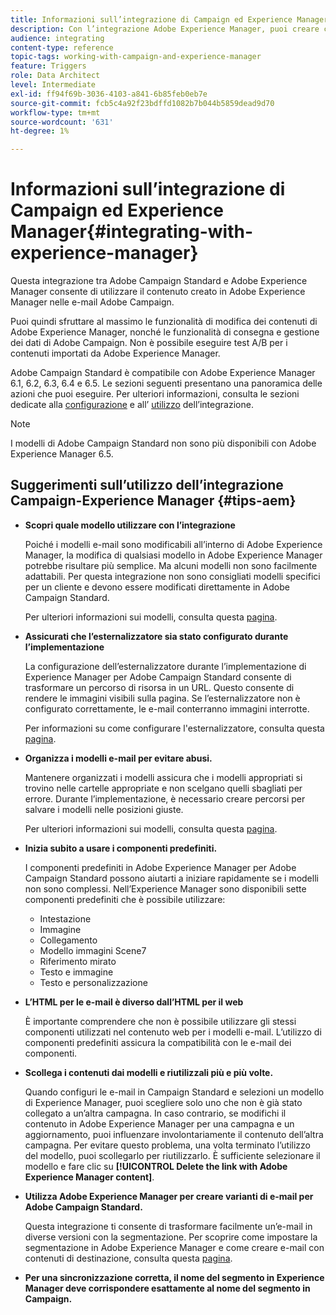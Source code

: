 ```yaml
---
title: Informazioni sull’integrazione di Campaign ed Experience Manager
description: Con l’integrazione Adobe Experience Manager, puoi creare contenuti direttamente in AEM e utilizzarli successivamente in Adobe Campaign.
audience: integrating
content-type: reference
topic-tags: working-with-campaign-and-experience-manager
feature: Triggers
role: Data Architect
level: Intermediate
exl-id: ff94f69b-3036-4103-a841-6b85feb0eb7e
source-git-commit: fcb5c4a92f23bdffd1082b7b044b5859dead9d70
workflow-type: tm+mt
source-wordcount: '631'
ht-degree: 1%

---
```


# Informazioni sull’integrazione di Campaign ed Experience Manager{#integrating-with-experience-manager}

Questa integrazione tra Adobe Campaign Standard e Adobe Experience Manager consente di utilizzare il contenuto creato in Adobe Experience Manager nelle e-mail Adobe Campaign.

Puoi quindi sfruttare al massimo le funzionalità di modifica dei contenuti di Adobe Experience Manager, nonché le funzionalità di consegna e gestione dei dati di Adobe Campaign. Non è possibile eseguire test A/B per i contenuti importati da Adobe Experience Manager.

Adobe Campaign Standard è compatibile con Adobe Experience Manager 6.1, 6.2, 6.3, 6.4 e 6.5. Le sezioni seguenti presentano una panoramica delle azioni che puoi eseguire. Per ulteriori informazioni, consulta le sezioni dedicate alla [configurazione](https://experienceleague.adobe.com/docs/experience-manager-65/administering/integration/campaignstandard.html) e all’ [utilizzo](https://experienceleague.adobe.com/docs/experience-manager-65/authoring/aem-adobe-campaign/campaign.html) dell’integrazione.

>[!NOTE]
>
> I modelli di Adobe Campaign Standard non sono più disponibili con Adobe Experience Manager 6.5.

## Suggerimenti sull’utilizzo dell’integrazione Campaign-Experience Manager {#tips-aem}

* **Scopri quale modello utilizzare con l’integrazione**

   Poiché i modelli e-mail sono modificabili all’interno di Adobe Experience Manager, la modifica di qualsiasi modello in Adobe Experience Manager potrebbe risultare più semplice. Ma alcuni modelli non sono facilmente adattabili. Per questa integrazione non sono consigliati modelli specifici per un cliente e devono essere modificati direttamente in Adobe Campaign Standard.

   Per ulteriori informazioni sui modelli, consulta questa [pagina](https://experienceleague.adobe.com/docs/experience-manager-65/developing/platform/templates/templates.html).

* **Assicurati che l’esternalizzatore sia stato configurato durante l’implementazione**

   La configurazione dell’esternalizzatore durante l’implementazione di Experience Manager per Adobe Campaign Standard consente di trasformare un percorso di risorsa in un URL. Questo consente di rendere le immagini visibili sulla pagina. Se l’esternalizzatore non è configurato correttamente, le e-mail conterranno immagini interrotte.

   Per informazioni su come configurare l&#39;esternalizzatore, consulta questa [pagina](https://experienceleague.adobe.com/docs/experience-manager-65/developing/platform/externalizer.html).

* **Organizza i modelli e-mail per evitare abusi.**

   Mantenere organizzati i modelli assicura che i modelli appropriati si trovino nelle cartelle appropriate e non scelgano quelli sbagliati per errore. Durante l’implementazione, è necessario creare percorsi per salvare i modelli nelle posizioni giuste.

   Per ulteriori informazioni sui modelli, consulta questa [pagina](https://experienceleague.adobe.com/docs/experience-manager-65/developing/platform/templates/templates.html#template-availability).

* **Inizia subito a usare i componenti predefiniti.**

   I componenti predefiniti in Adobe Experience Manager per Adobe Campaign Standard possono aiutarti a iniziare rapidamente se i modelli non sono complessi.
Nell’Experience Manager sono disponibili sette componenti predefiniti che è possibile utilizzare:

   * Intestazione
   * Immagine
   * Collegamento
   * Modello immagini Scene7
   * Riferimento mirato
   * Testo e immagine
   * Testo e personalizzazione

* **L’HTML per le e-mail è diverso dall’HTML per il web**

   È importante comprendere che non è possibile utilizzare gli stessi componenti utilizzati nel contenuto web per i modelli e-mail. L’utilizzo di componenti predefiniti assicura la compatibilità con le e-mail dei componenti.

* **Scollega i contenuti dai modelli e riutilizzali più e più volte.**

   Quando configuri le e-mail in Campaign Standard e selezioni un modello di Experience Manager, puoi scegliere solo uno che non è già stato collegato a un’altra campagna. In caso contrario, se modifichi il contenuto in Adobe Experience Manager per una campagna e un aggiornamento, puoi influenzare involontariamente il contenuto dell’altra campagna.
Per evitare questo problema, una volta terminato l’utilizzo del modello, puoi scollegarlo per riutilizzarlo. È sufficiente selezionare il modello e fare clic su **[!UICONTROL Delete the link with Adobe Experience Manager content]**.

* **Utilizza Adobe Experience Manager per creare varianti di e-mail per Adobe Campaign Standard.**

   Questa integrazione ti consente di trasformare facilmente un’e-mail in diverse versioni con la segmentazione.
Per scoprire come impostare la segmentazione in Adobe Experience Manager e come creare e-mail con contenuti di destinazione, consulta questa [pagina](https://experienceleague.adobe.com/docs/experience-manager-65/authoring/aem-adobe-campaign/target-adobe-campaign.html#setting-up-segmentation-in-aem).

* **Per una sincronizzazione corretta, il nome del segmento in Experience Manager deve corrispondere esattamente al nome del segmento in Campaign.**
